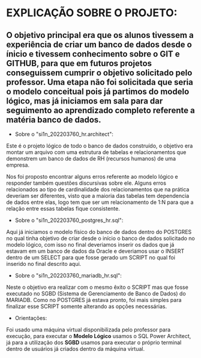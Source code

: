 # EXPLICAÇÃO SOBRE O PROJETO:
## O objetivo principal era que os alunos tivessem a experiência de criar um banco de dados desde o ínicio e tivessem conhecimento sobre o GIT e GITHUB, para que em futuros projetos conseguissem cumprir o objetivo solicitado pelo professor. Uma etapa não foi solicitada que seria o modelo conceitual pois já partimos do modelo lógico, mas já iniciamos em sala para dar seguimento ao aprendizado completo referente a matéria banco de dados.
  
 * Sobre o "si1n_202203760_hr.architect":
 
  Este é o projeto lógico de todo o banco de dados construído, o objetivo era montar um arquivo com uma estrutura de tabelas e relacionamentos
  que demonstrem um banco de dados de RH (recursos humanos) de uma empresa.
  
  Nos foi proposto encontrar alguns erros referente ao modelo lógico e responder também questões discursivas sobre ele. Alguns erros relacionados 
  ao tipo de cardinalidade dos relacionamentos que na prática deveriam ser diferentes, visto que a maioria das tabelas tem dependencia de dados 
  entre elas, logo tem que ser um relacionamento de 1:N para que a relação entre essas tabelas fique consistente.
  
 * Sobre o "si1n_202203760_postgres_hr.sql":

  Aqui já iniciamos o modelo físico do banco de dados dentro do POSTGRES no qual tinha objetivo de criar desde o início o banco de dados solicitado 
  no modelo lógico, com isso no final deveriamos inserir os dados que já estavam em um banco de dados da Oracle e deveriamos usar o INSERT dentro de
  um SELECT para que fosse gerado um SCRIPT no qual foi inserido no final descrito aqui. 
  
 * Sobre o "si1n_202203760_mariadb_hr.sql":
 
  Neste o objetivo era realizar com o mesmo êxito o SCRIPT mas que fosse executado no SGBD (Sistema de Gerenciamento de Banco de Dados) do MARIADB.
  Como no POSTGRES já estava pronto, foi mais simples para finalizar esse SCRIPT somente alterando as opções necessárias.
  
 * Orientações: 
 
 Foi usado uma máquina virtual disponibilizada pelo professor para execução, para executar o **Modelo Lógico** usamos o SQL Power Architect, 
 já para a utilização dos **SGBD** usamos para executar o próprio terminal dentro de usuários já criados dentro da máquina virtual.
  
  


  
